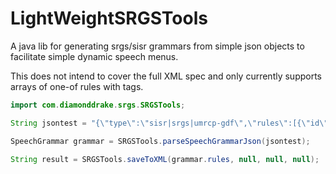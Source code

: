 # LightWeightSRGSTools

A java lib for generating srgs/sisr grammars from simple json objects to facilitate simple dynamic speech menus.

This does not intend to cover the full XML spec and only currently supports arrays of one-of rules with tags.

```JAVA
import com.diamonddrake.srgs.SRGSTools;

String jsontest = "{\"type\":\"sisr|srgs|umrcp-gdf\",\"rules\":[{\"id\":\"yes\",\"tag\":\"yes\",\"items\":[{\"value\":\"yes\",\"tag\":null},{\"value\":\"yeah\",\"tag\":null},{\"value\":\"yis\"}]},{\"id\":\"no\",\"tag\":\"no\",\"items\":[{\"value\":\"no\",\"tag\":null},{\"value\":\"know\",\"tag\":null},{\"value\":\"oh\"}]}]}";

SpeechGrammar grammar = SRGSTools.parseSpeechGrammarJson(jsontest);

String result = SRGSTools.saveToXML(grammar.rules, null, null, null);

```